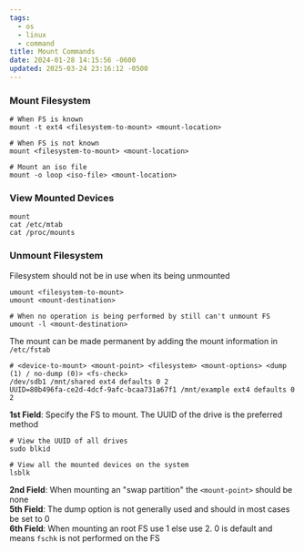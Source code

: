 ```yaml
---
tags:
  - os
  - linux
  - command
title: Mount Commands
date: 2024-01-28 14:15:56 -0600
updated: 2025-03-24 23:16:12 -0500
---
```


### Mount Filesystem

````shell
# When FS is known
mount -t ext4 <filesystem-to-mount> <mount-location>

# When FS is not known
mount <filesystem-to-mount> <mount-location>

# Mount an iso file
mount -o loop <iso-file> <mount-location>
````

### View Mounted Devices

````shell
mount
cat /etc/mtab
cat /proc/mounts
````

### Unmount Filesystem

Filesystem should not be in use when its being unmounted

````shell
umount <filesystem-to-mount>
umount <mount-destination>

# When no operation is being performed by still can't unmount FS
umount -l <mount-destination>
````

The mount can be made permanent by adding the mount information in `/etc/fstab`

````shell
# <device-to-mount> <mount-point> <filesystem> <mount-options> <dump (1) / no-dump (0)> <fs-check>
/dev/sdb1 /mnt/shared ext4 defaults 0 2
UUID=80b496fa-ce2d-4dcf-9afc-bcaa731a67f1 /mnt/example ext4 defaults 0 2
````

**1st Field**: Specify the FS to mount. The UUID of the drive is the preferred method

````shell
# View the UUID of all drives
sudo blkid

# View all the mounted devices on the system
lsblk
````

**2nd Field**: When mounting an "swap partition" the `<mount-point>` should be none  
**5th Field**: The dump option is not generally used and should in most cases be set to 0  
**6th Field**: When mounting an root FS use 1 else use 2. 0 is default and means `fschk` is not performed on the FS
